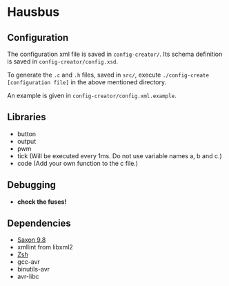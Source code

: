 # Hausbus

## Configuration

The configuration xml file is saved in `config-creator/`. Its schema definition is saved in `config-creator/config.xsd`.

To generate the `.c` and `.h` files, saved in `src/`, execute `./config-create [configuration file]` in the above mentioned directory.

An example is given in `config-creator/config.xml.example`.

## Libraries

- button
- output
- pwm
- tick (Will be executed every 1ms. Do not use variable names a, b and c.)
- code (Add your own function to the c file.)

## Debugging

- **check the fuses!**

## Dependencies

* [Saxon 9.8][1]
* xmllint from libxml2
* [Zsh][2]
* gcc-avr
* binutils-avr
* avr-libc

[1]: https://sourceforge.net/projects/saxon/files/Saxon-HE/
[2]: http://zsh.sourceforge.org
